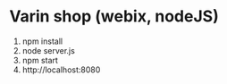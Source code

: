 Varin shop (webix, nodeJS)
=====================

1. npm install
2. node server.js
3. npm start
4. http://localhost:8080